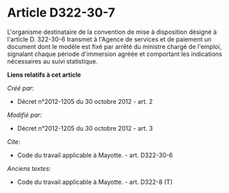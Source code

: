# Article D322-30-7

L'organisme destinataire de la convention de mise à disposition désigné à l'article D. 322-30-6 transmet à l'Agence de
services et de paiement un document dont le modèle est fixé par arrêté du ministre chargé de l'emploi, signalant chaque
période d'immersion agréée et comportant les indications nécessaires au suivi statistique.

**Liens relatifs à cet article**

_Créé par_:

  - Décret n°2012-1205 du 30 octobre 2012 - art. 2

_Modifié par_:

  - Décret n°2012-1205 du 30 octobre 2012 - art. 3

_Cite_:

  - Code du travail applicable à Mayotte. - art. D322-30-6

_Anciens textes_:

  - Code du travail applicable à Mayotte. - art. D322-8 (T)
